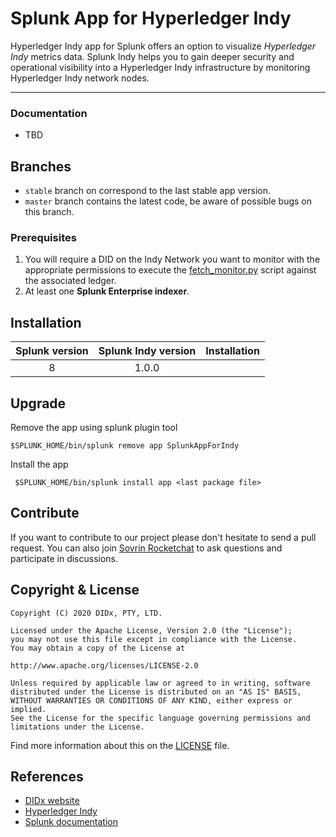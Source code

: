 # Splunk App for Hyperledger Indy

Hyperledger Indy app for Splunk offers an option to visualize _Hyperledger Indy_ metrics data. Splunk Indy helps you to gain deeper security and operational visibility into a Hyperledger Indy infrastructure by monitoring Hyperledger Indy network nodes.
* * *

### Documentation

- TBD

## Branches

- `stable` branch on correspond to the last stable app version.
- `master` branch contains the latest code, be aware of possible bugs on this branch.

### Prerequisites
1. You will require a DID on the Indy Network you want to monitor with the appropriate permissions to execute the [fetch_monitor.py](https://github.com/hyperledger/indy-node-monitor) script against the associated ledger.
2. At least one __Splunk Enterprise indexer__.

## Installation

| Splunk version | Splunk Indy version     | Installation                                                   |
| :------------: | :---------------: | :--------------------------------------------------------------|
|      8     |       1.0.0       | <xyz> |

## Upgrade

Remove the app using splunk plugin tool

    $SPLUNK_HOME/bin/splunk remove app SplunkAppForIndy

Install the app

     $SPLUNK_HOME/bin/splunk install app <last package file>

## Contribute

If you want to contribute to our project please don't hesitate to send a pull request. 
You can also join [Sovrin Rocketchat](https://chat.sovrin.org) to ask questions and participate in discussions.

## Copyright & License

    Copyright (C) 2020 DIDx, PTY, LTD.
    
    Licensed under the Apache License, Version 2.0 (the "License");
    you may not use this file except in compliance with the License.
    You may obtain a copy of the License at
    
    http://www.apache.org/licenses/LICENSE-2.0
    
    Unless required by applicable law or agreed to in writing, software
    distributed under the License is distributed on an "AS IS" BASIS,
    WITHOUT WARRANTIES OR CONDITIONS OF ANY KIND, either express or implied.
    See the License for the specific language governing permissions and
    limitations under the License.
    
Find more information about this on the [LICENSE](LICENSE) file.

## References

-   [DIDx website](https://www.didx.xyz)
-   [Hyperledger Indy](https://www.hyperledger.org/use/hyperledger-indy)
-   [Splunk documentation](http://docs.splunk.com/Documentation)
